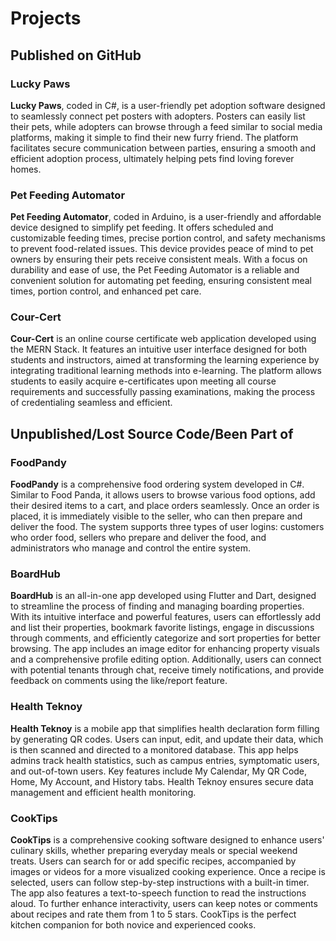 # Projects

## Published on GitHub

### Lucky Paws
**Lucky Paws**, coded in C#, is a user-friendly pet adoption software designed to seamlessly connect pet posters with adopters. Posters can easily list their pets, while adopters can browse through a feed similar to social media platforms, making it simple to find their new furry friend. The platform facilitates secure communication between parties, ensuring a smooth and efficient adoption process, ultimately helping pets find loving forever homes.

### Pet Feeding Automator
**Pet Feeding Automator**, coded in Arduino, is a user-friendly and affordable device designed to simplify pet feeding. It offers scheduled and customizable feeding times, precise portion control, and safety mechanisms to prevent food-related issues. This device provides peace of mind to pet owners by ensuring their pets receive consistent meals. With a focus on durability and ease of use, the Pet Feeding Automator is a reliable and convenient solution for automating pet feeding, ensuring consistent meal times, portion control, and enhanced pet care.

### Cour-Cert
**Cour-Cert** is an online course certificate web application developed using the MERN Stack. It features an intuitive user interface designed for both students and instructors, aimed at transforming the learning experience by integrating traditional learning methods into e-learning. The platform allows students to easily acquire e-certificates upon meeting all course requirements and successfully passing examinations, making the process of credentialing seamless and efficient.

## Unpublished/Lost Source Code/Been Part of

### FoodPandy
**FoodPandy** is a comprehensive food ordering system developed in C#. Similar to Food Panda, it allows users to browse various food options, add their desired items to a cart, and place orders seamlessly. Once an order is placed, it is immediately visible to the seller, who can then prepare and deliver the food. The system supports three types of user logins: customers who order food, sellers who prepare and deliver the food, and administrators who manage and control the entire system.

### BoardHub
**BoardHub** is an all-in-one app developed using Flutter and Dart, designed to streamline the process of finding and managing boarding properties. With its intuitive interface and powerful features, users can effortlessly add and list their properties, bookmark favorite listings, engage in discussions through comments, and efficiently categorize and sort properties for better browsing. The app includes an image editor for enhancing property visuals and a comprehensive profile editing option. Additionally, users can connect with potential tenants through chat, receive timely notifications, and provide feedback on comments using the like/report feature.

### Health Teknoy
**Health Teknoy** is a mobile app that simplifies health declaration form filling by generating QR codes. Users can input, edit, and update their data, which is then scanned and directed to a monitored database. This app helps admins track health statistics, such as campus entries, symptomatic users, and out-of-town users. Key features include My Calendar, My QR Code, Home, My Account, and History tabs. Health Teknoy ensures secure data management and efficient health monitoring.

### CookTips
**CookTips** is a comprehensive cooking software designed to enhance users' culinary skills, whether preparing everyday meals or special weekend treats. Users can search for or add specific recipes, accompanied by images or videos for a more visualized cooking experience. Once a recipe is selected, users can follow step-by-step instructions with a built-in timer. The app also features a text-to-speech function to read the instructions aloud. To further enhance interactivity, users can keep notes or comments about recipes and rate them from 1 to 5 stars. CookTips is the perfect kitchen companion for both novice and experienced cooks.

